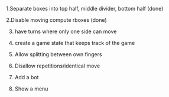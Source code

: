 1.Separate boxes into top half, middle divider, bottom half (done)

2.Disable moving compute rboxes (done)

3. have turns where only one side can move

4. create a game state that keeps track of the game

5. Allow splitting between own fingers

6. Disallow repetitions/identical move

7. Add a bot

8. Show a menu
